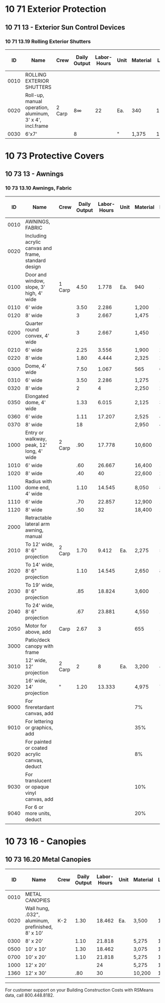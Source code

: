 # 10 71 Exterior Protection

## 10 71 13 - Exterior Sun Control Devices

### 10 71 13.19 Rolling Exterior Shutters

| ID   | Name                                 | Crew   | Daily Output | Labor-Hours | Unit | Material | Labor | Equipment | Total | Total Incl O&P |
|------|--------------------------------------|--------|-------------|-------------|------|----------|-------|-----------|-------|----------------|
| 0010 | ROLLING EXTERIOR SHUTTERS            |        |             |             |      |          |       |           |       |                |
| 0020 | Roll-up, manual operation, aluminum, 3' x 4', incl.frame | 2 Carp | 8∞          | 22          | Ea.  | 340      | 11333 |           | 453   | 545            |
| 0030 | 6'x7'                                |        | 8           |             | "    | 1,375    | 113   |           | 1,488 | 1,700          |

# 10 73 Protective Covers

## 10 73 13 - Awnings

### 10 73 13.10 Awnings, Fabric

| ID   | Name                                 | Crew   | Daily Output | Labor-Hours | Unit | Material | Labor | Equipment | Total | Total Incl O&P |
|------|--------------------------------------|--------|-------------|-------------|------|----------|-------|-----------|-------|----------------|
| 0010 | AWNINGS, FABRIC                      |        |             |             |      |          |       |           |       |                |
| 0020 | Including acrylic canvas and frame, standard design |        |             |             |      |          |       |           |       |                |
| 0100 | Door and window, slope, 3' high, 4' wide | 1 Carp | 4.50        | 1.778       | Ea.  | 940      | 100   |           | 1,040 | 1,175          |
| 0110 | 6' wide                              |        | 3.50        | 2.286       |      | 1,200    | 129   |           | 1,329 | 1,525          |
| 0120 | 8' wide                              |        | 3           | 2.667       |      | 1,475    | 150   |           | 1,625 | 1,850          |
| 0200 | Quarter round convex, 4' wide         |        | 3           | 2.667       |      | 1,450    | 150   |           | 1,600 | 1,825          |
| 0210 | 6' wide                              |        | 2.25        | 3.556       |      | 1,900    | 200   |           | 2,100 | 2,400          |
| 0220 | 8' wide                              |        | 1.80        | 4.444       |      | 2,325    | 250   |           | 2,575 | 2,925          |
| 0300 | Dome, 4' wide                        |        | 7.50        | 1.067       |      | 565      | 60    |           | 625   | 710            |
| 0310 | 6' wide                              |        | 3.50        | 2.286       |      | 1,275    | 129   |           | 1,404 | 1,600          |
| 0320 | 8' wide                              |        | 2           | 4           |      | 2,250    | 225   |           | 2,475 | 2,800          |
| 0350 | Elongated dome, 4' wide               |        | 1.33        | 6.015       |      | 2,125    | 340   |           | 2,465 | 2,825          |
| 0360 | 6' wide                              |        | 1.11        | 17.207      |      | 2,525    | 405   |           | 2,930 | 3,375          |
| 0370 | 8' wide                              |        | 18          |             |      | 2,950    | 450   |           | 3,400 | 3,925          |
| 1000 | Entry or walkway, peak, 12' long, 4' wide | 2 Carp | .90         | 17.778      |      | 10,600   | 1,000 |           | 11,600| 13,200         |
| 1010 | 6' wide                              |        | .60         | 26.667      |      | 16,400   | 1,500 |           | 17,900| 20,200         |
| 1020 | 8' wide                              |        | .40         | 40          |      | 22,600   | 2,250 |           | 24,850| 28,200         |
| 1100 | Radius with dome end, 4' wide         |        | 1.10        | 14.545      |      | 8,050    | 820   |           | 8,870 | 10,100         |
| 1110 | 6' wide                              |        | .70         | 22.857      |      | 12,900   | 1,275 |           | 14,175| 16,100         |
| 1120 | 8' wide                              |        | .50         | 32          |      | 18,400   | 1,800 |           | 20,200| 22,900         |
| 2000 | Retractable lateral arm awning, manual|        |             |             |      |          |       |           |       |                |
| 2010 | To 12' wide, 8' 6" projection         | 2 Carp | 1.70        | 9.412       | Ea.  | 2,275    | 530   |           | 2,805 | 3,300          |
| 2020 | To 14' wide, 8' 6" projection         |        | 1.10        | 14.545      |      | 2,650    | 820   |           | 3,470 | 4,150          |
| 2030 | To 19' wide, 8' 6" projection         |        | .85         | 18.824      |      | 3,600    | 1,050 |           | 4,650 | 5,525          |
| 2040 | To 24' wide, 8' 6" projection         |        | .67         | 23.881      |      | 4,550    | 1,350 |           | 5,900 | 7,000          |
| 2050 | Motor for above, add                  | Carp   | 2.67        | 3           |      | 655      | 169   |           | 824   | 970            |
| 3000 | Patio/deck canopy with frame          |        |             |             |      |          |       |           |       |                |
| 3010 | 12' wide, 12' projection              | 2 Carp | 2           | 8           | Ea.  | 3,200    | 450   |           | 3,650 | 4,200          |
| 3020 | 16' wide, 14' projection              | "      | 1.20        | 13.333      |      | 4,975    | 750   |           | 5,725 | 6,600          |
| 9000 | For fireretardant canvas, add         |        |             |             |      | 7%       |       |           |       |                |
| 9010 | For lettering or graphics, add        |        |             |             |      | 35%      |       |           |       |                |
| 9020 | For painted or coated acrylic canvas, deduct |        |             |             |      | 8%       |       |           |       |                |
| 9030 | For translucent or opaque vinyl canvas, add |        |             |             |      | 10%      |       |           |       |                |
| 9040 | For 6 or more units, deduct           |        |             |             |      | 20%      |       |           |       | 15%            |

# 10 73 16 - Canopies

## 10 73 16.20 Metal Canopies

| ID   | Name                                 | Crew   | Daily Output | Labor-Hours | Unit | Material | Labor | Equipment | Total | Total Incl O&P |
|------|--------------------------------------|--------|-------------|-------------|------|----------|-------|-----------|-------|----------------|
| 0010 | METAL CANOPIES                       |        |             |             |      |          |       |           |       |                |
| 0020 | Wall hung, .032", aluminum, prefinished, 8' x 10' | K-2    | 1.30        | 18.462      | Ea.  | 3,500    | 1,075 | 290       | 4,865 | 5,825          |
| 0300 | 8' x 20'                             |        | 1.10        | 21.818      |      | 5,275    | 1,275 | 345       | 6,895 | 8,150          |
| 0500 | 10' x 10'                            |        | 1.30        | 18.462      |      | 3,075    | 1,075 | 290       | 4,440 | 5,375          |
| 0700 | 10' x 20'                            |        | 1.10        | 21.818      |      | 5,275    | 1,275 | 345       | 6,895 | 8,150          |
| 1000 | 12' x 20'                            |        |             | 24          |      | 5,275    | 1,400 | 375       | 7,050 | 8,400          |
| 1360 | 12' x 30'                            |        | .80         | 30          |      | 10,200   | 1,750 | 470       | 12,420| 14,400         |

---

For customer support on your Building Construction Costs with RSMeans data, call 800.448.8182.